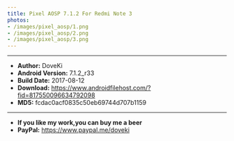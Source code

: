 ```yaml
---
title: Pixel AOSP 7.1.2 For Redmi Note 3
photos:
- /images/pixel_aosp/1.png
- /images/pixel_aosp/2.png
- /images/pixel_aosp/3.png
---
```


<!-- more -->

----------------------------------------------------------

- <b>Author:</b> DoveKi
- <b>Android Version:</b> 7.1.2_r33
- <b>Build Date:</b> 2017-08-12
- <b>Download:</b> <https://www.androidfilehost.com/?fid=817550096634792098>
- <b>MD5:</b> fcdac0acf0835c50eb69744d707b1159

----------------------------------------------------------
- <b>If you like my work,you can buy me a beer</b>
- <b>PayPal:</b> <https://www.paypal.me/doveki>